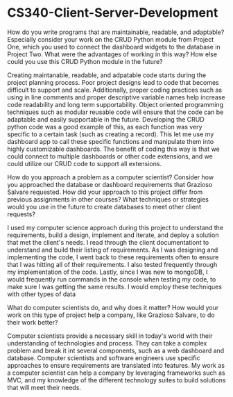 # CS340-Client-Server-Development

How do you write programs that are maintainable, readable, and adaptable? Especially consider your work on the CRUD Python module from Project One, 
which you used to connect the dashboard widgets to the database in Project Two. What were the advantages of working in this way? 
How else could you use this CRUD Python module in the future?

Creating maintanable, readable, and adpatable code starts during the project planning process. Poor project designs lead to code that becomes difficult to support and scale.
Additionally, proper coding practices such as using in line comments and proper descriptive variable names help increase code readability and long term supportability.
Object oriented programming techniques such as modular reusable code will ensure that the code can be adaptable and easily supportable in the future. Developing the CRUD
python code was a good example of this, as each function was very specific to a certain task (such as creating a record). This let me use my dashboard app to call these
specific functions and manipulate them into highly customizable dashboards. The benefit of coding this way is that we could connect to multiple dashboards or other 
code extensions, and we could utilize our CRUD code to support all extensions.


How do you approach a problem as a computer scientist? Consider how you approached the database or dashboard requirements that Grazioso Salvare requested. 
How did your approach to this project differ from previous assignments in other courses? What techniques or strategies would you use in the future to create databases 
to meet other client requests?

I used my computer science approach during this project to understand the requirements, build a design, implement and iterate, and deploy a solution that met the
client's needs. I read through the client documentationt to understand and build their listing of requirements. As I was designing and implementing the code, I went back
to these requirements often to ensure that I was hitting all of their requirements. I also tested frequently through my implementation of the code. Lastly,
since I was new to mongoDB, I would frequently run commands in the console when testing my code, to make sure I was getting the same results. I would employ these 
techniques with other types of data

What do computer scientists do, and why does it matter? How would your work on this type of project help a company, like Grazioso Salvare, to do their work better?

Computer scientists provide a necessary skill in today's world with their understanding of technologies and process. They can take a complex problem and break it 
int several components, such as a web dashboard and database. Computer scientists and software engineers use specific approaches to ensure requirements are translated
into features. My work as a computer scientist can help a company by leveraging frameworks such as MVC, and my knowledge of the different technology suites to build
solutions that will meet their needs.
